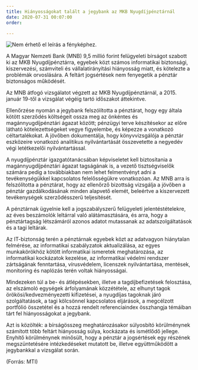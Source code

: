 ```yaml
---
title: Hiányosságokat talált a jegybank az MKB Nyugdíjpénztárnál
date: 2020-07-31 00:07:00
order: 

---
```

![Nem érhető el leírás a fényképhez.](https://scontent-vie1-1.xx.fbcdn.net/v/t1.0-9/115997655_1002381283528043_2771869375947733092_n.png?_nc_cat=108&_nc_sid=8024bb&_nc_ohc=wbJAlmkgI20AX9jOd5V&_nc_oc=AQnidROKG-UUhi0nZcY3w9fniGW0_K5HB8bHC9J0hVxytgVc9r6EOYsq8wtsGE1Ptdo&_nc_ht=scontent-vie1-1.xx&oh=d531a0a05e437c2f40736d29b78cc600&oe=5F5EA5DE)

A Magyar Nemzeti Bank (MNB) 9,5 millió forint felügyeleti bírságot szabott ki az MKB Nyugdíjpénztárra, egyebek közt számos informatikai biztonsági, kiszervezési, számviteli és vállalatirányítási hiányosság miatt, és kötelezte a problémák orvoslására. A feltárt jogsértések nem fenyegetik a pénztár biztonságos működését.

Az MNB átfogó vizsgálatot végzett az MKB Nyugdíjpénztárnál, a 2015. január 19-től a vizsgálat végéig tartó időszakot áttekintve.

Ellenőrzése nyomán a jegybank felszólította a pénztárat, hogy egy általa kötött szerződés költségeit ossza meg az önkéntes és magánnyugdíjpénztári ágazat között; pénzügyi terve készítésekor az előre látható kötelezettségeket vegye figyelembe, és képezze a vonatkozó céltartalékokat. A jövőben dokumentálja, hogy könyvvizsgálója a pénztár eszközeire vonatkozó analitikus nyilvántartását összevetette a negyedév végi letétkezelői nyilvántartással.

A nyugdíjpénztár igazgatótanácsában képviseletet kell biztosítania a magánnyugdíjpénztári ágazat tagságának is, a vezető tisztségviselők számára pedig a továbbiakban nem lehet felmentvényt adni a tevékenységükkel kapcsolatos felelősségükre vonatkozóan. Az MNB arra is felszólította a pénztárat, hogy az ellenőrző bizottság vizsgálja a jövőben a pénztár gazdálkodásának minden alapvető elemét, beleértve a kiszervezett tevékenységek szerződésszerű teljesítését.

A pénztárnak ügyelnie kell a jogszabályszerű felügyeleti jelentéstételekre, az éves beszámolók leltárral való alátámasztására, és arra, hogy a pénztártagság létszámáról azonos adatot mutassanak az adatszolgáltatások és a tagi leltárak.

Az IT-biztonság terén a pénztárnak egyebek közt az adatvagyon hiánytalan felmérése, az informatikai szabályzatok aktualizálása, az egyes munkakörökhöz kötött informatikai ismeretek meghatározása, az informatikai kockázatok kezelése, az informatikai védelmi rendszer zártságának fenntartása, vírusvédelem, licenszek nyilvántartása, mentések, monitoring és naplózás terén voltak hiányosságai.

Mindezeken túl a be- és átlépésekben, illetve a tagdíjbefizetések felosztása, az elszámoló egységek árfolyamának közzététele, az elhunyt tagok örökösi/kedvezményezetti kifizetései, a nyugdíjas tagoknak járó szolgáltatások, a tagi kölcsönnel kapcsolatos eljárások, a megcélzott portfólió összetétel és a hozzá rendelt referenciaindex összhangja témáiban tárt fel hiányosságokat a jegybank.

Azt is közölték: a bírságösszeg meghatározásakor súlyosbító körülménynek számított több feltárt hiányosság súlya, kockázata és ismétlődő jellege. Enyhítő körülménynek minősült, hogy a pénztár a jogsértések egy részének megszüntetésére intézkedéseket mutatott be, illetve együttműködött a jegybankkal a vizsgálat során.

(Forrás: MTI)